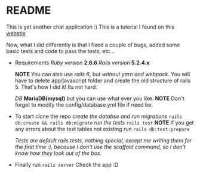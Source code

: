 # README

This is yet another chat application :)
This is a tutorial I found on this [webstie](https://iridakos.com/programming/2019/04/04/creating-chat-application-rails-websockets)

Now, what I did differently is that I fixed a couple of bugs, added some basic tests and code to
pass the tests, etc...

* Requirements
  *Ruby version*  **2.6.6**
  *Rails version* **5.2.4.x**

  **NOTE** You can also use *rails 6*, but *without yarn and webpack*.
           You will have to delete app/javascript folder and create the old structure of rails 5.
           That's how I did it! Its not hard.

  *DB* **MariaDB(mysql)** but you can use what ever you like.
  **NOTE** Don't forget to modify the config/database.yml file if need be.

* To start clone the repo
  *create the databse and run migrations* ```rails db:create && rails db:migrate```
  *run the tests*                         ```rails test```
  **NOTE** If you get any errors about the test tables not existing run ```rails db:test:prepare```

  *Tests are default rails tests, nothing special, except me writing them for the first time :),*
  *because I don't use the scaffold command, so I don't know how they look out of the box.*

* Finally run ```rails server``` Check the app :D
